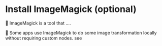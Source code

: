 # Install ImageMagick (optional)

🚧 ImageMagick is a tool that ....

🚧 Some apps use ImageMagick to do some image transformation locally without requiring custom nodes. see&#x20;

